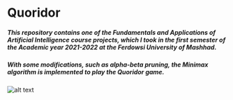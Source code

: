 # Quoridor

##### This repository contains one of the Fundamentals and Applications of Artificial Intelligence course projects, which I took in the first semester of the Academic year 2021-2022 at the Ferdowsi University of Mashhad.

##### With some modifications, such as alpha-beta pruning, the Minimax algorithm is implemented to play the Quoridor game.

![alt text](https://github.com/Arya-Ebrahimi/Quoridor_Minimax/blob/master/iamges/1.png?raw=true)
